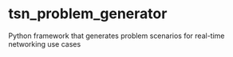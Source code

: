 # tsn_problem_generator
Python framework that generates problem scenarios for real-time networking use cases
